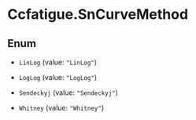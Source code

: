 # Ccfatigue.SnCurveMethod

## Enum

- `LinLog` (value: `"LinLog"`)

- `LogLog` (value: `"LogLog"`)

- `Sendeckyj` (value: `"Sendeckyj"`)

- `Whitney` (value: `"Whitney"`)
